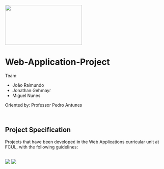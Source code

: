 <img src="https://ciencias.ulisboa.pt/sites/default/files/Ciencias_Logo_Azul-01.png" width="250" height="130">

# Web-Application-Project

Team:
 * João Raimundo
 * Jonathan Gehmayr
 * Miguel Nunes

Oriented by: Professor Pedro Antunes

<br>

## Project Specification
Projects that have been developed in the Web Applications curricular unit at FCUL, with the following guidelines:

<br>

<img src="https://i.imgur.com/9tAdA4V.png">
<img src="https://i.imgur.com/DcPxXTh.png">
